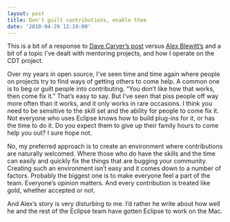 ```yaml
---
layout: post
title: Don't guilt contributions, enable them
date: '2010-04-29 12:19:00'
---
```



This is a bit of a response to [Dave Carver’s post](http://intellectualcramps.blogspot.com/2010/04/roll-up-your-sleevesand-pitch-in.html) versus [Alex Blewitt’s](http://alblue.bandlem.com/2010/04/mac-doesn-get-much-love.html) and a bit of a topic I’ve dealt with mentoring projects, and how I operate on the CDT project.

Over my years in open source, I’ve seen time and time again where people on projects try to find ways of getting others to come help. A common one is to beg or guilt people into contributing. “You don’t like how that works, then come fix it.” That’s easy to say. But I’ve seen that piss people off way more often than it works, and it only works in rare occasions. I think you need to be sensitive to the skill set and the ability for people to come fix it. Not everyone who uses Eclipse knows how to build plug-ins for it, or has the time to do it. Do you expect them to give up their family hours to come help you out? I sure hope not.

No, my preferred approach is to create an environment where contributions are naturally welcomed. Where those who do have the skills and the time can easily and quickly fix the things that are bugging your community. Creating such an environment isn’t easy and it comes down to a number of factors. Probably the biggest one is to make everyone feel a part of the team. Everyone’s opinion matters. And every contribution is treated like gold, whether accepted or not.

And Alex’s story is very disturbing to me. I’d rather he write about how well he and the rest of the Eclipse team have gotten Eclipse to work on the Mac.


